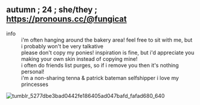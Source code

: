 ## autumn ; 24 ; she/they ; https://pronouns.cc/@fungicat ##

<dl>
  <dt>info</dt>
  <dd>i'm often hanging around the bakery area! feel free to sit with me, but i probably won't be very talkative</dd>
  <dd>please don't copy my ponies! inspiration is fine, but i'd appreciate you making your own skin instead of copying mine!</dd>
  <dd>i often do friends list purges, so if i remove you then it's nothing personal!</dd>
  <dd>i'm a non-sharing tenna & patrick bateman selfshipper i love my princesses</dd>
</dl>

![tumblr_5277dbe3bad0442fe186405ad047bafd_fafad680_640](https://github.com/user-attachments/assets/961b532f-3ed4-4269-8bdd-b0f310058471)



